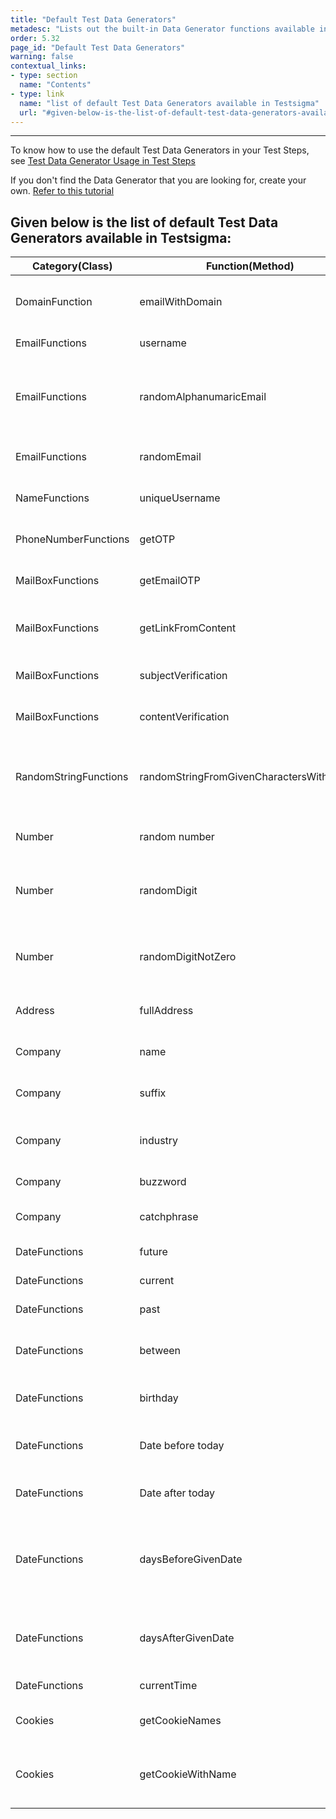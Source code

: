 ```yaml
---
title: "Default Test Data Generators"
metadesc: "Lists out the built-in Data Generator functions available in Testsigma and describe its usage"
order: 5.32
page_id: "Default Test Data Generators"
warning: false
contextual_links:
- type: section
  name: "Contents"
- type: link
  name: "list of default Test Data Generators available in Testsigma"
  url: "#given-below-is-the-list-of-default-test-data-generators-available-in-testsigma"
---
```

---

To know how to use the default Test Data Generators in your Test Steps, see [Test Data Generator Usage in Test Steps](https://testsigma.com/docs/test-data/types/data-generator/)

If you don't find the Data Generator that you are looking for, create your own. [Refer to this tutorial](https://testsigma.com/tutorials/addons/how-create-addons-test-data-generators/)

## Given below is the list of default Test Data Generators available in Testsigma:

|Category(Class)|Function(Method)|Usage|
|---------|-----|------|
|DomainFunction|emailWithDomain|Generates an email with a domain|
|EmailFunctions|username|Generate a username|
|EmailFunctions|randomAlphanumaricEmail|Generates a random email with both numbers and letters|
|EmailFunctions|randomEmail|Generates a random email|
|NameFunctions|uniqueUsername|Generates a unique username|
|PhoneNumberFunctions|getOTP|Fetch OTP from an SMS|
|MailBoxFunctions|getEmailOTP|Fetch OTP from an email|
|MailBoxFunctions|getLinkFromContent|Fetch link from a piece of content|
|MailBoxFunctions|subjectVerification|Verify Subject of Email|
|MailBoxFunctions|contentVerification|Verify Content of Email|
|RandomStringFunctions|randomStringFromGivenCharactersWithLength|Generates a random string from the given set of characters|
|Number|random number|Generates a random number|
|Number|randomDigit|Generates random digits between 0-9
Number|randomDigitNotZero|Generates random digits between 1-9|
|Address|fullAddress|Generates random full address|
|Company|name|Generates random name|
|Company|suffix|Generates random suffix|
|Company|industry|Generates random industry name|
|Company|buzzword|Generates a buzzword|
|Company|catchphrase|Generates random catchphrase|
|DateFunctions|future|Generates future date|
|DateFunctions|current|Generates current date|
|DateFunctions|past|Generates past date|
|DateFunctions|between|Generates dates in between two dates|
|DateFunctions|birthday|Generates a random birthday|
|DateFunctions|Date before today|Generates a date which is before today’s date|
|DateFunctions|Date after today|Generate a date after today|
|DateFunctions|daysBeforeGivenDate|Generates a date which is before ‘x’ number of days from the given date|
|DateFunctions|daysAfterGivenDate|Generates a date which is ‘x’ days after the given date|
|DateFunctions|currentTime|Generates current time|
|Cookies|getCookieNames|Fetch all cookie names|
|Cookies|getCookieWithName|Fetch only the cookie whose name is given|




